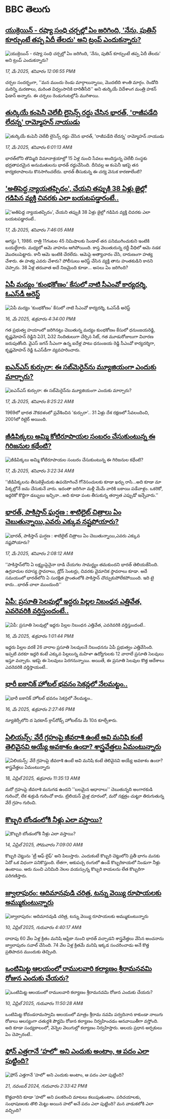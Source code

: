 # BBC తెలుగు## [యుక్రెయిన్ - రష్యా సంధి చర్చల్లో ఏం జరిగింది, 'నేను, పుతిన్ కూర్చుంటే తప్ప ఏదీ తేలదు' అని ట్రంప్ ఎందుకన్నారు?](https://www.bbc.com/telugu/articles/c8e67pjwzr2o?at_campaign=githubrss)![యుక్రెయిన్ - రష్యా సంధి చర్చల్లో ఏం జరిగింది, 'నేను, పుతిన్ కూర్చుంటే తప్ప ఏదీ తేలదు' అని ట్రంప్ ఎందుకన్నారు?](https://ichef.bbci.co.uk/ace/standard/240/cpsprodpb/0589/live/2b778450-3318-11f0-b8af-5feabbf4b0ee.jpg)_17, మే 2025, శనివారం 12:06:55 PMకి_చర్చల సందర్భంగా, ''మన ముందు రెండు మార్గాలున్నాయి, మొదటిది శాంతి మార్గం. రెండోది మరిన్ని మరణాలు, మరింత విధ్వంసానికి దారితీసేది'' అని తుర్కియే విదేశాంగ మంత్రి హకన్ ఫిడాన్ అన్నారు. ఈ చర్చలు రెండుగంటల్లోపే ముగిశాయి.## [తుర్కియే కంపెనీ చెలేబీ లైసెన్స్‌ రద్దు చేసిన భారత్, 'రాజీపడేది లేదన్న' రామ్మోహన్ నాయుడు](https://www.bbc.com/telugu/articles/c861pp0dd72o?at_campaign=githubrss)![తుర్కియే కంపెనీ చెలేబీ లైసెన్స్‌ రద్దు చేసిన భారత్, 'రాజీపడేది లేదన్న' రామ్మోహన్ నాయుడు](https://ichef.bbci.co.uk/ace/standard/240/cpsprodpb/8766/live/b71bf250-32ca-11f0-8519-3b5a01ebe413.jpg)_17, మే 2025, శనివారం 6:01:13 AMకి_భారత్‌లోని తొమ్మిది విమానాశ్రయాల్లో  15 ఏళ్ల నుంచి సేవలు అందిస్తున్న చెలేబీ సంస్థకు భద్రతాపరమైన అనుమతులను భారత్ రద్దుచేసింది. దీనివల్ల ఆ కంపెనీ ఇకపై  తన కార్యకలాపాలను కొనసాగించలేదు. భారత్ తీసుకున్న ఈ చర్య వెనుక కారణాలేంటి?## ['అతిపెద్ద న్యాయతప్పిదం', చేయని తప్పుకి 38 ఏళ్లు జైల్లో గడిపిన వ్యక్తి చివరకు ఎలా బయటపడ్డారంటే..](https://www.bbc.com/telugu/articles/cwyn1xvndp9o?at_campaign=githubrss)!['అతిపెద్ద న్యాయతప్పిదం', చేయని తప్పుకి 38 ఏళ్లు జైల్లో గడిపిన వ్యక్తి చివరకు ఎలా బయటపడ్డారంటే..](https://ichef.bbci.co.uk/ace/standard/240/cpsprodpb/8adf/live/a2464760-32f0-11f0-8ec2-db9a74ac849c.jpg)_17, మే 2025, శనివారం 7:46:05 AMకి_ఆగస్టు 1, 1986. రాత్రి 11గంటల 45 నిమిషాలకు సిండాల్ తన పనిముగించుకుని ఇంటికి బయల్దేరారు. మధ్యలో ఆమె వాహనం ఆగిపోయింది.  కాస్త వెలుతురున్న రద్దీ వీధిలో ఆమె నడక మొదలుపెట్టారు. కానీ ఆమె ఇంటికి చేరలేదు. ఆమెపై అత్యాచారం చేసి, దారుణంగా హత్య చేశారు. ఈ హత్య ఎవరు చేశారు? పోలీసులు అరెస్ట్ చేసిన వ్యక్తి తాను హంతకుడిని కానని చెప్పారు. 38 ఏళ్ల తరువాత అదే నిజమైంది కూడా... అసలు ఏం జరిగింది?## [ఏపీ మద్యం ‘కుంభకోణం’ కేసులో నాటి సీఎంవో కార్యదర్శి, ఓఎస్‌డీ అరెస్ట్](https://www.bbc.com/telugu/articles/c74nxljkl4lo?at_campaign=githubrss)![ఏపీ మద్యం ‘కుంభకోణం’ కేసులో నాటి సీఎంవో కార్యదర్శి, ఓఎస్‌డీ అరెస్ట్](https://ichef.bbci.co.uk/ace/standard/240/cpsprodpb/84b1/live/bd40ca30-32d8-11f0-8519-3b5a01ebe413.jpg)_16, మే 2025, శుక్రవారం 4:34:00 PMకి_గత ప్రభుత్వ హయాంలో జరిగినట్లు చెబుతున్న మద్యం కుంభకోణం కేసులో  ధనుంజయరెడ్డి, కృష్ణమోహన్‌ రెడ్డిని ఏ31, ఏ32 నిందితులుగా చేర్చిన సిట్‌, గత మూడురోజులుగా విచారణ జరుపుతోంది. వైఎస్‌ జగన్‌ సీఎంగా ఉన్న ఐదేళ్ల పాటు ధనుంజయ రెడ్డి సీఎంవో కార్యదర్శిగా,  కృష్ణమోహన్‌ రెడ్డి ఓఎస్‌డీగా వ్యవహరించారు.## [ ఐఎన్ఎస్ కుర్సురా: ఈ సబ్‌మెరైన్‌ను మ్యూజియంగా ఎందుకు మార్చారు?](https://www.bbc.com/telugu/articles/cz70vlqrzyjo?at_campaign=githubrss)![ ఐఎన్ఎస్ కుర్సురా: ఈ సబ్‌మెరైన్‌ను మ్యూజియంగా ఎందుకు మార్చారు?](https://ichef.bbci.co.uk/ace/standard/240/cpsprodpb/2692/live/61dab410-32f3-11f0-8519-3b5a01ebe413.jpg)_17, మే 2025, శనివారం 8:25:22 AMకి_1969లో భారత నౌకదళంలో ప్రవేశించిన 'కుర్సురా'.. 31 ఏళ్లు దేశ రక్షణలో సేవలందించి, 2001లో రిటైర్ అయింది.## [జీడిపిక్కలు అమ్మి కోటిరూపాయల సంబరం చేసుకుంటున్న ఈ గిరిజనుల కథేంటి? ](https://www.bbc.com/telugu/articles/ckg70xnk304o?at_campaign=githubrss)![జీడిపిక్కలు అమ్మి కోటిరూపాయల సంబరం చేసుకుంటున్న ఈ గిరిజనుల కథేంటి? ](https://ichef.bbci.co.uk/ace/standard/240/cpsprodpb/7cce/live/4d566f00-32cd-11f0-9a73-3d89998aef7b.jpg)_17, మే 2025, శనివారం 3:22:34 AMకి_‘‘జీడిపిక్కలను తీసుకెళ్లేందుకు ఉపయోగించే గోనెసంచులకు  కూడా ఖర్చు రాసి...అది కూడా మా పిక్కల్లోనే జమ చేసుకునే వారు. ఇదంతా జరిగినా మళ్లీ మేమే వారికి బకాయి పడేవాళ్లం. ఒకరికో, ఇద్దరికో కొద్దిగా డబ్బులు ఇచ్చినా...అది కూడా పంట తీసుకున్న తర్వాత ఎప్పుడో ఇచ్చేవారు.’’## [భారత్, పాకిస్తాన్ ఘర్షణ : శాటిలైట్ చిత్రాలు ఏం చెబుతున్నాయి,ఎవరు ఎక్కువ నష్టపోయారు? ](https://www.bbc.com/telugu/articles/cwywjydvlejo?at_campaign=githubrss)![భారత్, పాకిస్తాన్ ఘర్షణ : శాటిలైట్ చిత్రాలు ఏం చెబుతున్నాయి,ఎవరు ఎక్కువ నష్టపోయారు? ](https://ichef.bbci.co.uk/ace/standard/240/cpsprodpb/9cbd/live/ccee51c0-326d-11f0-8947-7d6241f9fce9.jpg)_17, మే 2025, శనివారం 2:08:12 AMకి_‘‘పాకిస్తాన్‌లోని ఏ లక్ష్యంపైనైనా దాడి చేయగల సామర్థ్యం తమకుందని భారత్ తెలియజేసింది. ఉగ్రవాదుల రహస్య స్థావరాలు, డ్రోన్ సెంటర్లు, చివరకు వైమానిక స్థావరాలు కూడా. అదే సమయంలో భారత్‌లోని ఏ సురక్షిత ప్రాంతంలోకి  పాకిస్తాన్ చొచ్చుకుపోలేకపోయింది. ఇది టై కాదు...భారత్ చాలా ముందుంది''## [ఏపీ: ప్రసూతి సెలవుల్లో ఇద్దరు పిల్లల నిబంధన ఎత్తివేత, ఎవరెవరికి వర్తిస్తుందంటే..](https://www.bbc.com/telugu/articles/c2kvkj3kqxvo?at_campaign=githubrss)![ఏపీ: ప్రసూతి సెలవుల్లో ఇద్దరు పిల్లల నిబంధన ఎత్తివేత, ఎవరెవరికి వర్తిస్తుందంటే..](https://ichef.bbci.co.uk/ace/standard/240/cpsprodpb/8e89/live/abcb6280-3254-11f0-8947-7d6241f9fce9.jpg)_16, మే 2025, శుక్రవారం 1:01:44 PMకి_ఇద్దరు పిల్లల వరకే 26 వారాల ప్రసూతి సెలవులనే నిబంధనను ఏపీ ప్రభుత్వం ఎత్తివేసింది. ఇప్పటి వరకూ ఇద్దరి కంటే ఎక్కువ  పిల్లలున్న మహిళా ఉద్యోగులకు 12 వారాలే ప్రసూతి సెలవులు ఇస్తూ వచ్చారు. ఇకపై ఈ సెలవులు పెరగనున్నాయి. అయితే, ఈ ప్రసూతి సెలవుల కొత్త ఆదేశాలు ఎవరెవరికి వర్తిస్తాయంటే..## [భారీ ఐకానిక్ హోటల్ భవనం సెకన్లలో నేలమట్టం..](https://www.bbc.com/telugu/articles/c0mr1d8d70vo?at_campaign=githubrss)![భారీ ఐకానిక్ హోటల్ భవనం సెకన్లలో నేలమట్టం..](https://ichef.bbci.co.uk/ace/standard/240/cpsprodpb/006d/live/d43fe8a0-3261-11f0-8519-3b5a01ebe413.jpg)_16, మే 2025, శుక్రవారం 2:27:46 PMకి_న్యూజెర్సీలోని ద షెరటాన్ క్రాస్‌రోడ్స్ హోటల్‌ను మే 10న కూల్చేశారు.## [ఏలియన్స్: వేరే గ్రహంపై జీవరాశి ఉంటే అవి మనిషి కంటే తెలివైనవి అయ్యే అవకాశం ఉందా? శాస్త్రవేత్తలు ఏమంటున్నారు](https://www.bbc.com/telugu/articles/cn7xelz1r85o?at_campaign=githubrss)![ఏలియన్స్: వేరే గ్రహంపై జీవరాశి ఉంటే అవి మనిషి కంటే తెలివైనవి అయ్యే అవకాశం ఉందా? శాస్త్రవేత్తలు ఏమంటున్నారు](https://ichef.bbci.co.uk/ace/standard/240/cpsprodpb/b07b/live/a29a56f0-1b9b-11f0-a455-cf1d5f751d2f.png)_18, ఏప్రిల్ 2025, శుక్రవారం 11:35:13 AMకి_మరో గ్రహంపై జీవరాశి మనుగడ ఉందని ''బలమైన ఆధారాలు'' చెబుతున్నది అంగారకుడి గురించో, లేక శుక్రుడి గురించో కాదు. ట్రిలియన్ మైళ్ల దూరంలో, మరో నక్షత్రం చుట్టూ తిరుగుతున్న వేరే గ్రహం గురించి.## [కొబ్బరి బోండంలోకి నీళ్లు ఎలా వస్తాయి?](https://www.bbc.com/telugu/articles/czjn4mzxxy8o?at_campaign=githubrss)![కొబ్బరి బోండంలోకి నీళ్లు ఎలా వస్తాయి?](https://ichef.bbci.co.uk/ace/standard/240/cpsprodpb/46c5/live/684a55e0-18fd-11f0-8b11-7756b7b808cc.jpg)_14, ఏప్రిల్ 2025, సోమవారం 7:09:00 AMకి_కొబ్బరి చెట్టును 'ట్రీ ఆఫ్ లైఫ్' అని పిలుస్తారు. ఎందుకంటే కొబ్బరి చెట్టులోని ప్రతీ భాగం మనకు ఏదో ఒక విధంగా పనికొస్తుంది. లేతగా, ఆకుపచ్చ రంగులో ఉండే కొబ్బరికాయలో నిండుగా నీళ్లు ఉంటాయి. ఆరు నుంచి ఎనిమిది నెలల వయస్సున్న కొబ్బరి కాయలను లేత కొబ్బరిగా పరిగణిస్తారు.## [జ్వాలాపురం: ఆదిమానవుడి చరిత్ర, టన్ను వెయ్యి రూపాయలకు అమ్ముకుంటున్నారు ](https://www.bbc.com/telugu/articles/creqqnwdd5qo?at_campaign=githubrss)![జ్వాలాపురం: ఆదిమానవుడి చరిత్ర, టన్ను వెయ్యి రూపాయలకు అమ్ముకుంటున్నారు ](https://ichef.bbci.co.uk/ace/standard/240/cpsprodpb/765e/live/b472e2d0-15b4-11f0-842b-a7355694993d.jpg)_10, ఏప్రిల్ 2025, గురువారం 4:40:17 AMకి_దాదాపు 60 వేల ఏళ్ల క్రితం మనిషి ఆఫ్రికా నుంచి భారత్ వచ్చాడని శాస్త్రవేత్తలు వేసిన అంచనాను జ్వాలాపురం సవాల్ చేసింది. 74 వేల ఏళ్ల క్రితమే మనిషి ఇక్కడ సంచరించాడు అనే కొత్త ప్రతిపాదన ముందుకు తెచ్చింది.## [ఒంటిమిట్ట ఆలయంలో రాములవారి కల్యాణం శ్రీరామనవమి రోజున ఎందుకు చేయరు?](https://www.bbc.com/telugu/articles/ce822j5e465o?at_campaign=githubrss)![ఒంటిమిట్ట ఆలయంలో రాములవారి కల్యాణం శ్రీరామనవమి రోజున ఎందుకు చేయరు?](https://ichef.bbci.co.uk/ace/standard/240/cpsprodpb/fed5/live/25534d40-1601-11f0-b58a-6113af226972.jpg)_10, ఏప్రిల్ 2025, గురువారం 11:50:28 AMకి_ఒంటిమిట్ట కోదండరామస్వామి ఆలయంలో మాత్రం శ్రీరామ నవమి పర్వదినాన కాకుండా నాలుగు రోజులు ఆలస్యంగా చతుర్దశి పౌర్ణమి రోజున కల్యాణం నిర్వహించడం ఆనవాయితీగా వస్తోంది. అది కూడా సంధ్యకాలంలో, వెన్నెల వెలుగుల్లో కల్యాణం నిర్వహిస్తారు. ఆలయ ప్రధాన అర్చకులు ఏం చెప్పారంటే..## [ఫోన్ ఎత్తగానే ‘హలో’ అని ఎందుకు అంటాం, ఆ పదం ఎలా పుట్టింది?](https://www.bbc.com/telugu/articles/cgj7x7gdjq4o?at_campaign=githubrss)![ఫోన్ ఎత్తగానే ‘హలో’ అని ఎందుకు అంటాం, ఆ పదం ఎలా పుట్టింది?](https://ichef.bbci.co.uk/ace/standard/240/cpsprodpb/0618/live/7a20ebb0-a807-11ef-b21e-5359bd56d02f.jpg)_21, నవంబర్ 2024, గురువారం 2:33:42 PMకి_కొత్తవారిని కూడా ‘హలో’ అని పలకరించి మాటలు కలుపుతుంటాం.  పరిచయాలకు, సంభాషణలకు తొలి మెట్టు అయిన హలో అనే పదం ఎలా పుట్టింది? మన వాడుకలోకి ఎలా వచ్చింది?